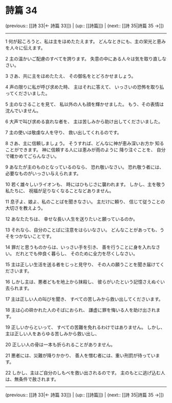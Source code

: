 # 詩篇 34

(previous:: [[詩 33|← 詩篇 33]]) | (up:: [[詩篇]]) | (next:: [[詩 35|詩篇 35 →]])

***


1 何が起ころうと、私は主をほめたたえます。 どんなときにも、主の栄光と恵みを人々に伝えます。 

2 主の温かいご配慮のすべてを誇ります。 失意の中にある人々は気を取り直しなさい。 

3 さあ、共に主をほめたたえ、 その御名をとどろかせましょう。 

4 声の限りに私が呼び求めた時、 主はそれに答えて、 いっさいの恐怖を取り払ってくださいました。 

5 主のなさることを見て、 私以外の人も顔を輝かせました。 もう、その表情は沈んでいません。 

6 大声で叫び求める哀れな者を、 主は苦しみから助け出してくださいました。 

7 主の使いは敬虔な人を守り、 救い出してくれるのです。 

8 さあ、主に信頼しましょう。 そうすれば、どんなに神が恵み深いお方か 知ることができます。 神に信頼する人には恵みが雨のように 降り注ぐことを、 自分で確かめてごらんなさい。 

9 あなたが主のものとなっているのなら、 恐れ敬いなさい。 恐れ敬う者には、必要なものがいっさい与えられます。 

10 若く雄々しいライオンも、 時にはひもじさに襲われます。 しかし、主を敬う私たちに、 祝福が足りなくなることなどありません。 

11 息子よ、娘よ、私のことばを聞きなさい。 主だけに頼り、 信じて従うことの大切さを教えよう。 

12 あなたたちは、 幸せな長い人生を送りたいと願っているのか。 

13 それなら、自分のことばに注意をはらいなさい。 どんなことがあっても、うそをつかないことです。 

14 罪だと思うものからは、いっさい手を引き、 善を行うことに身を入れなさい。 だれとでも仲良く暮らし、 そのために全力を尽くしなさい。 

15 主は正しい生活を送る者をじっと見守り、 その人の願うことを聞き届けてくださいます。 

16 しかし主は、悪者どもを地上から抹殺し、 彼らがいたという記憶さえぬぐい去られます。 

17 主は正しい人の叫びを聞き、 すべての苦しみから救い出してくださいます。 

18 主は心の砕かれた人のそばにおられ、 謙虚に罪を悔いる人を助け出されます。 

19 正しいからといって、 すべての苦難を免れるわけではありません。 しかし、主は正しい人をあらゆる苦しみから救い出し、 

20 正しい人の骨は一本も折られることがありません。 

21 悪者には、災難が降りかかり、 善人を憎む者には、重い刑罰が待っています。 

22 しかし、主はご自分のしもべを救い出されるのです。 主のもとに逃げ込む人は、無条件で赦されます。

***

(previous:: [[詩 33|← 詩篇 33]]) | (up:: [[詩篇]]) | (next:: [[詩 35|詩篇 35 →]])
